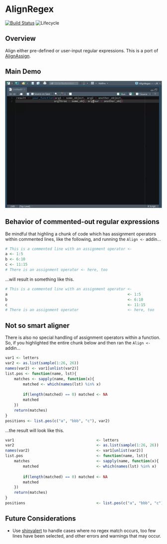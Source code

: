 AlignRegex
==========

[![Build Status](https://travis-ci.org/seasmith/AlignRegex.svg?branch=master)](https://travis-ci.org/seasmith/AlignRegex) ![Lifecycle](https://img.shields.io/badge/lifecycle-developing-red.svg) <!-- ![GitHub release](https://img.shields.io/github/release/seasmith/AlignRegex.svg) -->

Overview
--------

Align either pre-defined or user-input regular expressions. This is a port of [AlignAssign](https://github.com/seasmith/AlignAssign).

Main Demo
---------

![Main demo](inst/media/main_demo.gif)

Behavior of commented-out regular expressions
---------------------------------------------

Be mindful that highling a chunk of code which has assignment operators within commented lines, like the following, and running the `Align <-` addin...

``` r
# This is a commented line with an assignment operator <-
a <- 1:5
b <- 6:10
c <- 11:15
# There is an assignment operator <- here, too
```

...will result in something like this.

``` r
# This is a commented line with an assignment operator <-
a                                                      <- 1:5
b                                                      <- 6:10
c                                                      <- 11:15
# There is an assignment operator                      <- here, too
```

Not so smart aligner
--------------------

There is also no special handling of assignment operators within a function. So, if you highlighted the entire chunk below and then ran the `Align <-` addin...

``` r
var1 <- letters
var2 <- as.list(sample(1:26, 26))
names(var2) <- var1[unlist(var2)]
list.pos <- function(name, lst){
    matches <- sapply(name, function(x){
        matched <- which(names(lst) %in% x)

        if(length(matched) == 0) matched <- NA
        matched
    })
    return(matches)
}
positions <- list.pos(c("a", "bbb", "c"), var2)
```

...the result will look like this.

``` r
var1                                     <- letters
var2                                     <- as.list(sample(1:26, 26))
names(var2)                              <- var1[unlist(var2)]
list.pos                                 <- function(name, lst){
    matches                              <- sapply(name, function(x){
        matched                          <- which(names(lst) %in% x)

        if(length(matched) == 0) matched <- NA
        matched
    })
    return(matches)
}
positions                                <- list.pos(c("a", "bbb", "c"), var2)
```

Future Considerations
---------------------

-   Use [shinyalert](https://github.com/daattali/shinyalert) to handle cases where no regex match occurs, too few lines have been selected, and other errors and warnings that may occur.
